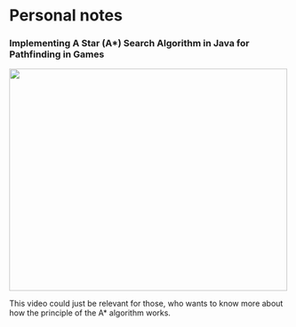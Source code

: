 # Personal notes

### Implementing A Star (A*) Search Algorithm in Java for Pathfinding in Games

<a href="https://www.youtube.com/watch?v=oeT8B8sqbxQ" target="_blank"><img src="http://img.youtube.com/vi/oeT8B8sqbxQ/0.jpg" width="500" height="400" border="0"/></a>

This video could just be relevant for those, who wants to know more about how the principle of the A* algorithm works.